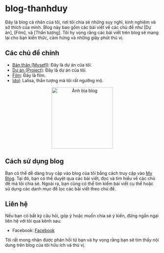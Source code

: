 # blog-thanhduy
Đây là blog cá nhân của tôi, nơi tôi chia sẻ những suy nghĩ, kinh nghiệm và sở thích của mình. Blog này bao gồm các bài viết về các chủ đề như [Dự án], [Film], và [Thần tượng]. Tôi hy vọng rằng các bài viết trên blog sẽ mang lại cho bạn kiến thức, cảm hứng và những giây phút thú vị.


## Các chủ đề chính
- [Bản thân (Mysefl)](https://thanhruy77.github.io/blog-thanhduy/duan.html): Đây là dự án của tôi.
- [Dự án (Project)](https://thanhruy77.github.io/blog-thanhduy/duan.html): Đây là dự án của tôi.
- [Film](https://thanhruy77.github.io/blog-thanhduy/index.html): Đây là film.
- [Idol](https://thanhruy77.github.io/blog-thanhduy/thantuong.html): Lalisa, thần tượng mà tôi rất ngưỡng mộ.
<p align="center">
  <img src="https://thanhruy77.github.io/blog-thanhduy/Anh/lisa4.jpg" alt="Ảnh bìa blog" width="200px">
</p>

## Cách sử dụng blog

Bạn có thể dễ dàng truy cập vào blog của tôi bằng cách truy cập vào [My Blog](https://thanhruy77.github.io/blog-thanhduy/index.html). Tại đó, bạn có thể duyệt qua các bài viết, đọc và tìm hiểu về các chủ đề mà tôi chia sẻ. Ngoài ra, bạn cũng có thể tìm kiếm bài viết cụ thể hoặc sử dụng các danh mục để lọc các bài viết theo chủ đề.

## Liên hệ

Nếu bạn có bất kỳ câu hỏi, góp ý hoặc muốn chia sẻ ý kiến, đừng ngần ngại liên hệ với tôi qua kênh sau:

- Facebook: [Facebook](https://facebook.com/thanhduy1311)


Tôi rất mong nhận được phản hồi từ bạn và hy vọng rằng bạn sẽ tìm thấy nội dung trên blog của tôi hữu ích và thú vị.
